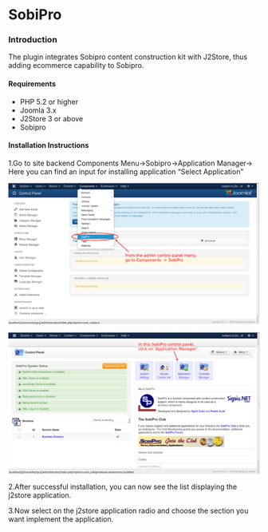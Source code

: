 # SobiPro

### Introduction

The plugin integrates Sobipro content construction kit with J2Store, thus adding ecommerce capability to Sobipro. 

#### Requirements
* PHP 5.2 or higher
* Joomla 3.x
* J2Store 3 or above
* Sobipro

#### Installation Instructions 
1.Go to site backend Components  Menu->Sobipro->Application Manager-> Here you can find an input for installing application  “Select Application”

![](sobipro_step_1.png)


![](sobipro_step_2.png)


2.After successful installation, you can now see the list displaying the j2store application.

3.Now select on the j2store application radio and choose the section you want implement the application.
